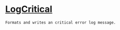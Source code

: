 # [LogCritical](./ILoggerObjectExtensions-100663351.md)

`Formats and writes an critical error log message.`
